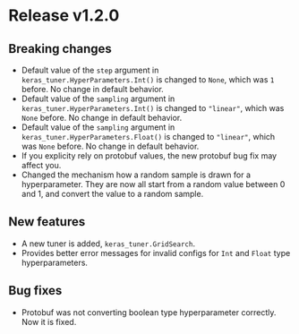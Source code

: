 # Release v1.2.0

## Breaking changes
* Default value of the `step` argument in `keras_tuner.HyperParameters.Int()` is
  changed to `None`, which was `1` before. No change in default behavior.
* Default value of the `sampling` argument in
  `keras_tuner.HyperParameters.Int()` is changed to `"linear"`, which was `None`
  before. No change in default behavior.
* Default value of the `sampling` argument in
  `keras_tuner.HyperParameters.Float()` is changed to `"linear"`, which was
  `None` before. No change in default behavior.
* If you explicity rely on protobuf values, the new protobuf bug fix may affect
  you.
* Changed the mechanism how a random sample is drawn for a hyperparameter. They
  are now all start from a random value between 0 and 1, and convert the value
  to a random sample.
## New features
* A new tuner is added, `keras_tuner.GridSearch`.
* Provides better error messages for invalid configs for `Int` and `Float` type
  hyperparameters.
## Bug fixes
* Protobuf was not converting boolean type hyperparameter correctly. Now it is
  fixed.
